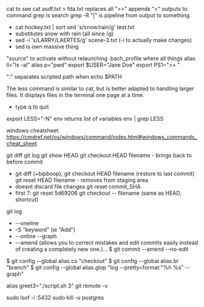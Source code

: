 cat to see
cat asdf.txt > fda.txt replaces all
">>" appends
"<" outputs to command
grep is search
grep -R
"|" is pipeline from output to something
* cat hockey.txt | sort
sed 's/snow/rain/g' test.txt
* substitutes snow with rain (all since /g)
* sed -i 's/LARRY/LAERTES/g' scene-3.txt (-i to actually make changes)
* sed is own massive thing

"source" to activate without relaunching
.bach_profile where all things
alias ll="ls -al"
alias p="pwd"
export $USER="Jane Doe"
export PS1=">> "

":" separates scripted path when echo $PATH

The less command is similar to cat, but is better adapted to handling larger files. It displays files in the terminal one page at a time.
* type q to quit

export LESS="-N"
env returns list of variables
env | grep LESS

windows cheatsheet: https://cmdref.net/os/windows/command/index.html#windows_commands_cheat_sheet


git diff
git log
git show HEAD
git checkout HEAD filename - brings back to before commit
* git diff (+bipboop), git checkout HEAD filename (restore to last commit)
git reset HEAD filename - removes from staging area
* doesnt discard file changes
git reset commit_SHA
* first 7: git reset 5d69206
git checkout -- filename (same as HEAD, shortcut)

git log
* --oneline
* -S "keyword" (ie "Add")
* --online --graph
* --amend (allows you to correct mistakes and edit commits easily instead of creating a completely new one.)... $ git commit --amend --no-edit

$ git config --global alias.co "checkout"
$ git config --global alias.br "branch"
$ git config --global alias.glop "log --pretty=format:"%h %s" --graph"



alias greet3="./script.sh 3"
git remote -v

sudo lsof -i :5432
sudo kill -u postgres
